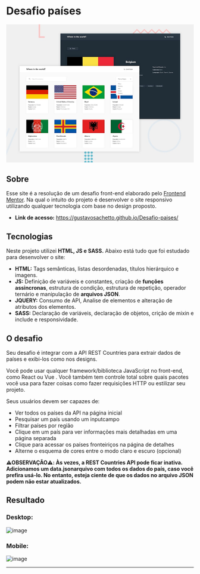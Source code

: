 # Desafio países

![Design preview for the REST Countries API with color theme switcher coding challenge](./design/desktop-preview.jpg)

## Sobre
Esse site é a resolução de um desafio front-end elaborado pelo [Frontend Mentor](https://www.frontendmentor.io/). Na qual o intuito do projeto é desenvolver o site responsivo utilizando qualquer tecnologia com base no design proposto.

* __Link de acesso:__ https://gustavosachetto.github.io/Desafio-paises/

## Tecnologias
Neste projeto utilizei __HTML, JS e SASS.__ Abaixo está tudo que foi estudado para desenvolver o site:

* __HTML:__ Tags semânticas, listas desordenadas, títulos hierárquico e imagens.
* __JS:__ Definição de variáveis e constantes, criação de __funções assincronas__, estrutura de condição, estrutura de repetição, operador ternário e manipulação de __arquivos JSON__.
* __JQUERY:__ Consumo de API, Analise de elementos e alteração de atributos dos elementos.
* __SASS:__ Declaração de variáveis, declaração de objetos, crição de mixin e include e responsividade.
  
## O desafio
Seu desafio é integrar com a API REST Countries para extrair dados de países e exibi-los como nos designs.

Você pode usar qualquer framework/biblioteca JavaScript no front-end, como React ou Vue . Você também tem controle total sobre quais pacotes você usa para fazer coisas como fazer requisições HTTP ou estilizar seu projeto.

Seus usuários devem ser capazes de:

* Ver todos os países da API na página inicial
* Pesquisar um país usando um inputcampo
* Filtrar países por região
* Clique em um país para ver informações mais detalhadas em uma página separada
* Clique para acessar os países fronteiriços na página de detalhes
* Alterne o esquema de cores entre o modo claro e escuro (opcional)

__⚠️OBSERVAÇÃO⚠️: Às vezes, a REST Countries API pode ficar inativa. Adicionamos um data.jsonarquivo com todos os dados do país, caso você prefira usá-lo. No entanto, esteja ciente de que os dados no arquivo JSON podem não estar atualizados.__

## Resultado

### Desktop:
![image](https://github.com/user-attachments/assets/f0d1f18e-8ea8-4d90-b71c-b50cd07eb408)

### Mobile: 
![image](https://github.com/user-attachments/assets/bbbc484a-27ff-4cdb-8f16-6d07b2561825)

*************
